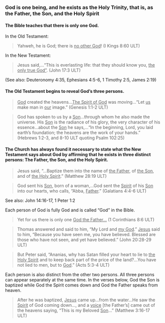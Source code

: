 
### God is one being, and he exists as the Holy Trinity, that is, as the Father, the Son, and the Holy Spirit

#### The Bible teaches that there is only one God.

In the Old Testament:

> Yahweh, he is God; there is <u>no other God</u>! (I Kings 8:60 ULT)

In the New Testament:

> Jesus said,…“This is everlasting life: that they should know you, <u>the only true God”</u>. (John 17:3 ULT)

(See also: Deuteronomy 4:35, Ephesians 4:5-6, 1 Timothy 2:5, James 2:19)

#### The Old Testament begins to reveal God’s three persons.

> <u>God</u> created the heavens…<u>The Spirit of God</u> was moving…“Let <u>us</u> make man in <u>our</u> image.”  (Genesis 1:1-2 ULT)

> God has spoken to us by a <u>Son</u>…through whom he also made the universe. His <u>Son</u> is the radiance of his glory, the very character of his essence…about the <u>Son</u> he says,…“In the beginning, Lord, you laid earth’s foundation; the heavens are the work of your hands.” (Hebrews 1:2-3, and 8-10 ULT quoting Psalm 102:25) 


#### The Church has always found it necessary to state what the New Testament says about God by affirming that he exists in three distinct persons: The Father, the Son, and the Holy Spirit.

> Jesus said, “…Baptize them into the name of <u>the Father</u>, of <u>the Son</u>, and of <u>the Holy Spirit</u>.” (Matthew 28:19 ULT)

> God sent his <u>Son</u>, born of a woman,…God sent the <u>Spirit</u> of his <u>Son</u> into our hearts, who calls, “Abba, <u>Father</u>.” (Galatians 4:4-6 ULT) 

See also: John 14:16-17, 1 Peter 1:2

Each person of God is fully God and is called “God” in the Bible.

> Yet for us there is only one <u>God the Father…</u> (1 Corinthians 8:6 ULT)

> Thomas answered and said to him, “My Lord and <u>my God</u>.” <u>Jesus</u> said to him, “Because you have seen me, you have believed. Blessed are those who have not seen, and yet have believed.” (John 20:28-29 ULT) 

> But Peter said, “Ananias, why has Satan filled your heart to lie to <u>the Holy Spirit</u> and to keep back part of the price of the land?…You have not lied to men, but to <u>God</u>.” (Acts 5:3-4 ULT) 

Each person is also distinct from the other two persons. All three persons can appear separately at the same time. In the verses below, God the Son is baptized while God the Spirit comes down and God the Father speaks from heaven.
> After he was baptized, <u>Jesus</u> came up…from the water…He saw the <u>Spirit</u> of God coming down…, and a <u>voice</u> [the Father’s] came out of the heavens saying, “This is my Beloved <u>Son</u>…” (Matthew 3:16-17 ULT)

